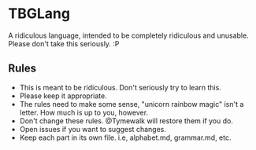 # TBGLang
A ridiculous language, intended to be completely ridiculous and unusable. Please don't take this seriously. :P


## Rules

- This is meant to be ridiculous. Don't seriously try to learn this.
- Please keep it appropriate.
- The rules need to make some sense, "unicorn rainbow magic" isn't a letter. How much is up to you, however.
- Don't change these rules. @Tymewalk will restore them if you do.
 - Open issues if you want to suggest changes.
- Keep each part in its own file. i.e, alphabet.md, grammar.md, etc.
